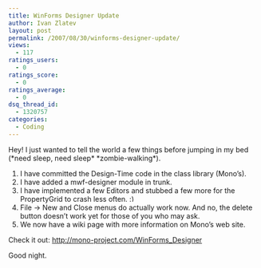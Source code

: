 ```yaml
---
title: WinForms Designer Update
author: Ivan Zlatev
layout: post
permalink: /2007/08/30/winforms-designer-update/
views:
  - 117
ratings_users:
  - 0
ratings_score:
  - 0
ratings_average:
  - 0
dsq_thread_id:
  - 1320757
categories:
  - Coding
---
```

Hey! I just wanted to tell the world a few things before jumping in my bed (\*need sleep, need sleep\* \*zombie-walking\*).

  1. I have committed the Design-Time code in the class library (Mono&#8217;s).
  2. I have added a mwf-designer module in trunk.
  3. I have implemented a few Editors and stubbed a few more for the PropertyGrid to crash less often. <img src="http://ivanz.com/wp-includes/images/smilies/simple-smile.png" alt=":)" class="wp-smiley" style="height: 1em; max-height: 1em;" />
  4. File -> New and Close menus do actually work now. And no, the delete button doesn&#8217;t work yet for those of you who may ask.
  5. We now have a wiki page with more information on Mono&#8217;s web site.

Check it out: <http://mono-project.com/WinForms_Designer>

Good night.